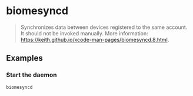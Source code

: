 # biomesyncd

> Synchronizes data between devices registered to the same account. It should not be invoked manually. More information: <https://keith.github.io/xcode-man-pages/biomesyncd.8.html>.

## Examples

### Start the daemon

```bash
biomesyncd
```
